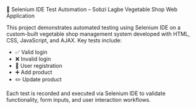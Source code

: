 🧪 Selenium IDE Test Automation – Sobzi Lagbe Vegetable Shop Web Application

This project demonstrates automated testing using Selenium IDE on a custom-built vegetable shop management system developed with HTML, CSS, JavaScript, and AJAX. Key tests include:
* ✅ Valid login
* ❌ Invalid login
* 📝 User registration
* ➕ Add product
* ✏️ Update product
  
Each test is recorded and executed via Selenium IDE to validate functionality, form inputs, and user interaction workflows.

